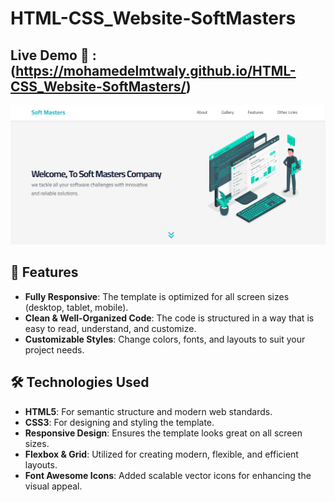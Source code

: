 # HTML-CSS_Website-SoftMasters
##  Live Demo 🔗 :(https://mohamedelmtwaly.github.io/HTML-CSS_Website-SoftMasters/)
![Project Banner](Template.PNG)
## 🚀 Features

- **Fully Responsive**: The template is optimized for all screen sizes (desktop, tablet, mobile).
- **Clean & Well-Organized Code**: The code is structured in a way that is easy to read, understand, and customize.
- **Customizable Styles**: Change colors, fonts, and layouts to suit your project needs.

## 🛠️ Technologies Used

- **HTML5**: For semantic structure and modern web standards.
- **CSS3**: For designing and styling the template.
- **Responsive Design**: Ensures the template looks great on all screen sizes.
- **Flexbox & Grid**: Utilized for creating modern, flexible, and efficient layouts.
- **Font Awesome Icons**: Added scalable vector icons for enhancing the visual appeal.
